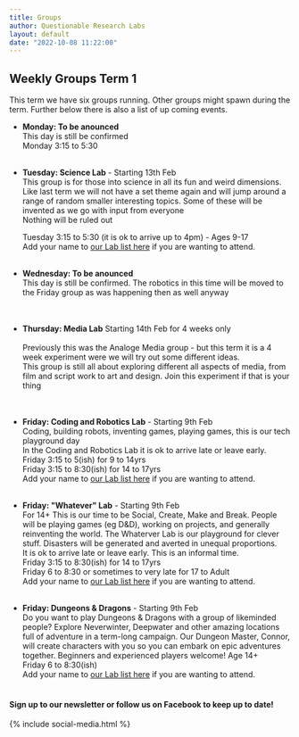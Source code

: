 ```yaml
---
title: Groups
author: Questionable Research Labs
layout: default
date: "2022-10-08 11:22:00"
---
```


## Weekly Groups Term 1

This term we have six groups running. Other groups might spawn during the term. 
Further below there is also a list of up coming events.

- **Monday: To be anounced**<br> 
  This day is still be confirmed<br>
  Monday 3:15 to 5:30<br><br>


 - **Tuesday: Science Lab** - Starting 13th Feb<br> 
   This group is for those into science in all its fun and weird dimensions.<br>
   Like last term we will not have a set theme again and will jump around a range of random smaller interesting topics. Some of these will be invented as we go with input from everyone<br>
   Nothing will be ruled out<br>

   Tuesday 3:15 to 5:30 (it is ok to arrive up to 4pm) - Ages 9-17<br>
   Add your name to [our Lab list here](https://forms.gle/aX8jhj56Mi2r3He59) if you are wanting to attend.<br><br>
   

 - **Wednesday: To be anounced**<br>
   This day is still be confirmed. 
   The robotics in this time will be moved to the Friday group as was happening then as well anyway<br>
  <br><br>


 - **Thursday:  Media Lab**  Starting 14th Feb for 4 weeks only<br><br>
   Previously this was the Analoge Media group - but this term it is a 4 week experiment were we will try out some different ideas.<br>
   This group is still all about exploring different all aspects of media, from film and script work to art and design. Join this experiment if that is your thing<br>
   <br><br> 


 - **Friday: Coding and Robotics Lab** - Starting 9th Feb<br>
  Coding, building robots, inventing games, playing games, this is our tech playground day<br>
  In the Coding and Robotics Lab it is ok to arrive late or leave early.<br>
    Friday 3:15 to 5(ish) for 9 to 14yrs<br> 
    Friday 3:15 to 8:30(ish) for 14 to 17yrs<br>
  Add your name to [our Lab list here](https://forms.gle/zvi6c1zWJL2P2Uw27) if you are wanting to attend. <br><br>
    

 - **Friday: "Whatever" Lab**  - Starting 9th Feb<br>
  For 14+ This is our time to be Social, Create, Make and Break. People will be playing games (eg D&D), working on projects, and generally reinventing the world. The Whaterver Lab is our playground for clever stuff. Disasters will be generated and averted in unequal proportions. <br>
  It is ok to arrive late or leave early. This is an informal time.<br>
    Friday 3:15 to 8:30(ish) for 14 to 17yrs<br>
    Friday 6 to 8:30 or sometimes to very late for 17 to Adult<br>
  Add your name to [our Lab list here](https://forms.gle/fyee1W3HkACaB58q8) if you are wanting to attend.<br><br>
    

 - **Friday: Dungeons & Dragons** - Starting 9th Feb<br>
  Do you want to play Dungeons & Dragons with a group of likeminded people? Explore Neverwinter, Deepwater and other amazing locations full of adventure in a term-long campaign. Our Dungeon Master, Connor, will create characters with you so you can embark on epic adventures together. Beginners and experienced players welcome! Age 14+ <br>
    Friday 6 to 8:30(ish)<br>
  Add your name to [our Lab list here](https://forms.gle/pijcMu4FXJgJ6qXv9) if you are wanting to attend.<br><br>


#### Sign up to our newsletter or follow us on Facebook to keep up to date!


{% include social-media.html %}